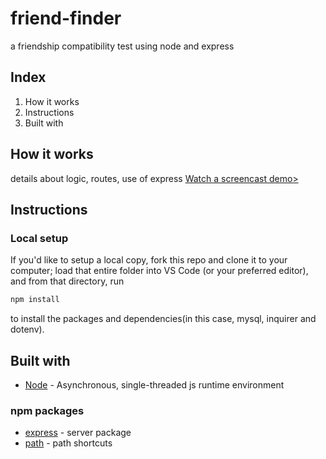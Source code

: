 # friend-finder
a friendship compatibility test using node and express

## Index
1. How it works
2. Instructions
3. Built with

## How it works

 details about logic, routes, use of express
[Watch a screencast demo>](https://drive.google.com/file/d/1gmcD1qJjFxAbsmeCyYdTYqb2YrUgYHI5/view)

## Instructions
### Local setup 
If you'd like to setup a local copy, fork this repo and clone it to your computer; load that entire folder into VS Code (or your preferred editor), and from that directory, run  
```sh
npm install
``` 
to install the packages and dependencies(in this case, mysql, inquirer and dotenv). 


## Built with
* [Node](https://nodejs.org/en/) - Asynchronous, single-threaded js runtime environment
### npm packages
* [express](https://www.npmjs.com/package/express) - server package
* [path](https://www.npmjs.com/package/path) - path shortcuts
